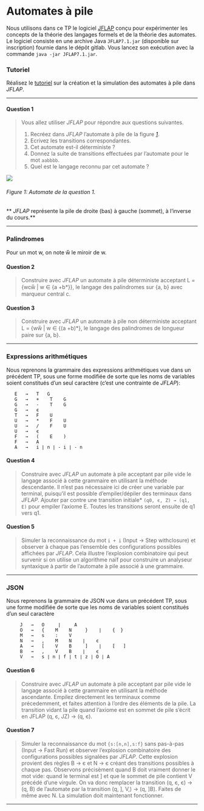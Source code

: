 Automates à pile
================

Nous utilisons dans ce TP le logiciel
[JFLAP](https://www2.cs.duke.edu/csed/jflap/) conçu pour expérimenter
les concepts de la théorie des langages formels et de la théorie des
automates. Le logiciel consiste en une archive Java
`JFLAP7.1.jar` (disponible sur
inscription) fournie dans le dépôt gitlab. Vous lancez son exécution
avec la commande `java -jar JFLAP7.1.jar`.

### Tutoriel

Réalisez le
[tutoriel](https://www2.cs.duke.edu/csed/jflap/tutorial/pda/construct/index.html)
sur la création et la simulation des automates à pile dans
*JFLAP*.

---
#### Question 1
> Vous allez utiliser *JFLAP* pour répondre aux questions suivantes.
> 1.  Recréez dans *JFLAP*
    l’automate à pile de la figure [*1*](#q1automata).
> 2.  Ecrivez les transitions correspondantes.
> 3.  Cet automate est-il déterministe ?
> 4.  Donnez la suite de transitions effectuées par l’automate pour le
    mot `aabbbb`.
> 5.  Quel est le langage reconnu par cet automate ?



 ![](http://www.fil.univ-lille1.fr/~levaire/as/figs/pda-q1automata.png)

###### <a name="#q1automata"></a>  Figure 1: Automate de la question 1.


** *JFLAP* représente la pile de droite (bas) à gauche (sommet), à l’inverse du
cours.**

---

### Palindromes

Pour un mot w, on note w&#x0305; le miroir de w.

#### Question 2
> Construire avec *JFLAP* un automate à pile déterministe acceptant
L = {wcw&#x0305; | w ∈ {a +b\*}}, le langage des palindromes sur
{a, b} avec marqueur central c.


#### Question 3
> Construire avec *JFLAP* un automate à pile non déterministe acceptant
L = {ww&#x0305; | w ∈ {(a +b)\*}, le langage des palindromes de longueur paire
sur {a, b}.

---

### Expressions arithmétiques

Nous reprenons la grammaire des expressions arithmétiques vue dans un
précédent TP, sous une forme modifiée de sorte que les noms de variables
soient constitués d’un seul caractère (c’est une contrainte de
*JFLAP*):

```
   E   →   T   G                                                       
   G   →   +    T    G                
   G   →   -    T    G                
   G   →   є                                                           
   T   →   F    U                                                      
   U   →   *    F    U               
   U   →   /    F    U                
   U   →   є                                                           
   F   →   (    E    )                                       
   F   →   A                                                           
   A   →   i ∣ n ∣ - i ∣ - n                                    
```

#### Question 4 
> Construire avec *JFLAP* un automate à pile acceptant
par pile vide le langage associé à cette grammaire en utilisant la
méthode descendante. Il n’est pas nécessaire ici de créer une variable
par terminal, puisqu’il est possible d’empiler/dépiler des terminaux
dans *JFLAP*. Ajouter par contre une
transition initiale* `(q0, є, Z) → (q1, E)` pour empiler l’axiome
E. Toutes les transitions seront ensuite de q1 vers q1.



#### Question 5
> Simuler la reconnaissance du
mot `i + i` (Input -&gt; Step withclosure) et observer à chaque pas
l’ensemble des configurations possibles affichées par *JFLAP*.
Cela illustre l’explosion combinatoire qui peut survenir si on utilise un algorithme naïf pour construire un analyseur syntaxique à partir de l’automate à pile associé à une grammaire.

---

### JSON

Nous reprenons la grammaire de JSON vue
dans un précédent TP, sous une forme modifiée de sorte que les noms de
variables soient constitués d’un seul caractère

```
     J   →   O     ∣     A                                             
     O   →   {    M    N     }    ∣    {  }                                 
     M   →   s    :    V                                                  
     N   →   ,    M    N    ∣    є    
     A   →   [    V    B     ]    ∣    [   ]                              
     B   →   ,    V    B    ∣    є    
     V   →   s ∣ n ∣ f ∣ t ∣ z ∣ O ∣ A      
```


#### Question 6
> Construire avec
*JFLAP* un automate à pile acceptant
par pile vide le langage associé à cette grammaire en utilisant la
méthode ascendante. Empilez directement les terminaux comme précedemment, et
faites attention à l’ordre des éléments de la pile. La transition vidant la
pile quand l’axiome est en sommet de pile s’écrit en JFLAP (q, є, JZ) → (q, є).


#### Question 7
> Simuler la reconnaissance du mot `{s:[n,n],s:f}` sans pas-à-pas
(Input -> Fast Run) et observer l’explosion combinatoire des configurations
possibles signalées par *JFLAP*. Cette explosion provient des règles B → є et
N → є créant des transitions possibles à chaque pas. Observons précisèment
quand B doit vraiment donner le mot vide: quand le terminal est ] et que le
sommet de pile contient V précédé d’une virgule. On va donc remplacer la
transition (q, є, є) → (q, B) de l’automate par la transition
(q, ], V,) → (q, ]B). Faites de même avec N. La simulation doit maintenant fonctionner.


------------------------------------------------------------------------
